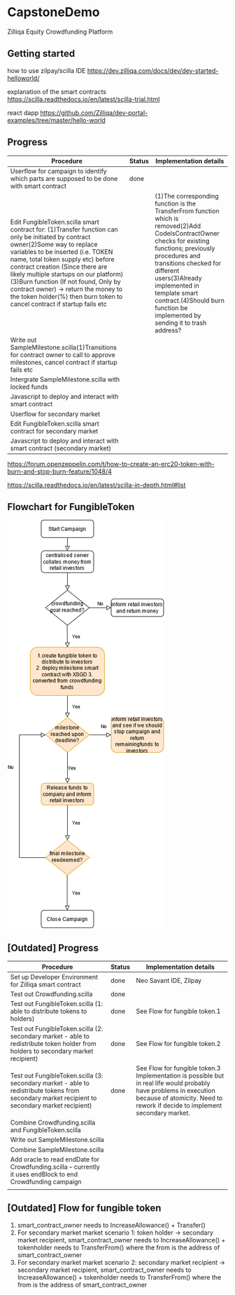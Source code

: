 # CapstoneDemo
Zilliqa Equity Crowdfunding Platform 

## Getting started 
how to use zilpay/scilla IDE
https://dev.zilliqa.com/docs/dev/dev-started-helloworld/

explanation of the smart contracts
https://scilla.readthedocs.io/en/latest/scilla-trial.html

react dapp
https://github.com/Zilliqa/dev-portal-examples/tree/master/hello-world

## Progress
| Procedure                                                                                                                                                                                                                                                                                                                                                                                                                                             | Status | Implementation details                                                                                                                                                                                                                                                                                                               |
| ----------------------------------------------------------------------------------------------------------------------------------------------------------------------------------------------------------------------------------------------------------------------------------------------------------------------------------------------------------------------------------------------------------------------------------------------------- | ------ | ------------------------------------------------------------------------------------------------------------------------------------------------------------------------------------------------------------------------------------------------------------------------------------------------------------------------------------ |
| Userflow for campaign to identify which parts are supposed to be done with smart contract                                                                                                                                                                                                                                                                                                                                                             | done   |                                                                                                                                                                                                                                                                                                                                      |
| Edit FungibleToken.scilla smart contract for: (1)Transfer function can only be initiated by contract owner(2)Some way to replace variables to be inserted (i.e. TOKEN name, total token supply etc) before contract creation (Since there are likely multiple startups on our platform)(3)Burn function (If not found, Only by contract owner) -> return the money to the token holder(%) then burn token to cancel contract if startup fails etc |        | (1)The corresponding function is the TransferFrom function which is removed(2)Add CodeIsContractOwner checks for existing functions; previously procedures and transitions checked for different users(3)Already implemented in template smart contract.(4)Should burn function be implemented by sending it to trash address? |
| Write out SampleMilestone.scilla(1)Transitions for contract owner to call to approve milestones, cancel contract if startup fails etc                                                                                                                                                                                                                                                                                                               |        |                                                                                                                                                                                                                                                                                                                                      |
| Intergrate SampleMilestone.scilla with locked funds                                                                                                                                                                                                                                                                                                                                                                                                   |        |                                                                                                                                                                                                                                                                                                                                      |
| Javascript to deploy and interact with smart contract                                                                                                                                                                                                                                                                                                                                                                                                 |        |                                                                                                                                                                                                                                                                                                                                      |
| Userflow for secondary market                                                                                                                                                                                                                                                                                                                                                                                                                         |        |                                                                                                                                                                                                                                                                                                                                      |
| Edit FungibleToken.scilla smart contract for secondary market                                                                                                                                                                                                                                                                                                                                                                                         |        |                                                                                                                                                                                                                                                                                                                                      |
| Javascript to deploy and interact with smart contract (secondary market)                                                                                                                                                                                                                                                                                                                                                                              |        |                                                                                                                                                                                                                                                                                                                                      |


https://forum.openzeppelin.com/t/how-to-create-an-erc20-token-with-burn-and-stop-burn-feature/1048/4

https://scilla.readthedocs.io/en/latest/scilla-in-depth.html#list

## Flowchart for FungibleToken

![](res/flowchartCapstone.png)

## [Outdated] Progress
| Procedure                                                                                                                                       | Status | Implementation details                                                                                                                                                                             |
| ----------------------------------------------------------------------------------------------------------------------------------------------- | ------ | -------------------------------------------------------------------------------------------------------------------------------------------------------------------------------------------------- |
| Set up Developer Environment for Zilliqa smart contract                                                                                         | done   | Neo Savant IDE, Zilpay                                                                                                                                                                             |
| Test out Crowdfunding.scilla                                                                                                                    | done   |                                                                                                                                                                                                    |
| Test out FungibleToken.scilla (1: able to distribute tokens to holders)                                                                         | done   | See Flow for fungible token.1                                                                                                                                                                      |
| Test out FungibleToken.scilla (2: secondary market - able to redistribute token holder from holders to secondary market recipient)              | done   | See Flow for fungible token.2                                                                                                                                                                      |
| Test out FungibleToken.scilla (3: secondary market - able to redistribute tokens from secondary market recipient to secondary market recipient) | done   | See Flow for fungible token.3 Implementation is possible but in real life would probably have problems in execution because of atomicity. Need to rework if decide to implement secondary market. |
| Combine Crowdfunding.scilla and FungibleToken.scilla                                                                                            |        |                                                                                                                                                                                                    |
| Write out SampleMilestone.scilla                                                                                                                |        |                                                                                                                                                                                                    |
| Combine SampleMilestone.scilla                                                                                                                  |        |                                                                                                                                                                                                    |
| Add oracle to read endDate for Crowdfunding.scilla – currently it uses endBlock to end Crowdfunding campaign                                    |        |                                                                                                                                                                                                    |
|                                                                                                                                                 |        |                                                                                                                                                                                                    |

## [Outdated] Flow for fungible token 
1.	smart_contract_owner needs to IncreaseAllowance() + Transfer()
2.	For secondary market market scenario 1: token holder -> secondary market recipient, smart_contract_owner needs to IncreaseAllowance()  +  tokenholder needs to TransferFrom() where the from is the address of smart_contract_owner
3.	For secondary market market scenario 2: secondary market recipient -> secondary market recipient, smart_contract_owner needs to IncreaseAllowance()  +  tokenholder needs to TransferFrom() where the from is the address of smart_contract_owner
